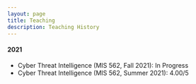 ```yaml
---
layout: page
title: Teaching
description: Teaching History
---
```

#### 2021
* Cyber Threat Intelligence (MIS 562, Fall 2021): In Progress
* Cyber Threat Intelligence (MIS 562, Summer 2021): 4.00/5
